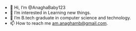 - 👋 Hi, I’m @AnaghaBaby123
- 👀 I’m interested in Learning new things.
- 🌱 I’m B.tech graduate in computer science and technology.
- 📫 How to reach me am.anaghamb@gmail.com.

<!---
AnaghaBaby123/AnaghaBaby123 is a ✨ special ✨ repository because its `README.md` (this file) appears on your GitHub profile.
You can click the Preview link to take a look at your changes.
--->

